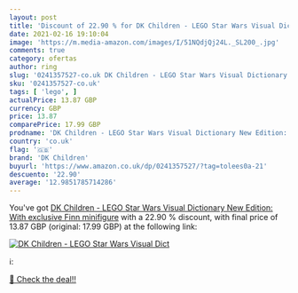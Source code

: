 ```yaml
---
layout: post
title: 'Discount of 22.90 % for DK Children - LEGO Star Wars Visual Dict'
date: 2021-02-16 19:10:04
image: 'https://m.media-amazon.com/images/I/51NQdjQj24L._SL200_.jpg'
comments: true
category: ofertas
author: ring
slug: '0241357527-co.uk DK Children - LEGO Star Wars Visual Dictionary New...'
sku: '0241357527-co.uk'
tags: [ 'lego', ]
actualPrice: 13.87 GBP
currency: GBP
price: 13.87
comparePrice: 17.99 GBP
prodname: 'DK Children - LEGO Star Wars Visual Dictionary New Edition: With exclusive Finn minifigure'
country: 'co.uk'
flag: '🇬🇧'
brand: 'DK Children'
buyurl: 'https://www.amazon.co.uk/dp/0241357527/?tag=tolees0a-21'
descuento: '22.90'
average: '12.9851785714286'
---
```


You've got [DK Children - LEGO Star Wars Visual Dictionary New Edition: With exclusive Finn minifigure](https://www.amazon.co.uk/dp/0241357527/?tag=tolees0a-21) with a  22.90 % discount, with final price of 13.87 GBP (original: 17.99 GBP) at the following link:

[![DK Children - LEGO Star Wars Visual Dict](https://m.media-amazon.com/images/I/51NQdjQj24L._SL200_.jpg)](https://www.amazon.co.uk/dp/0241357527/?tag=tolees0a-21)

ℹ️:


[🛒 Check the deal!!](https://www.amazon.co.uk/dp/0241357527/?tag=tolees0a-21)
